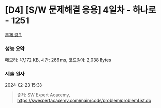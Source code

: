 # [D4] [S/W 문제해결 응용] 4일차 - 하나로 - 1251 

[문제 링크](https://swexpertacademy.com/main/code/problem/problemDetail.do?contestProbId=AV15StKqAQkCFAYD) 

### 성능 요약

메모리: 47,172 KB, 시간: 266 ms, 코드길이: 2,038 Bytes

### 제출 일자

2024-02-23 15:33



> 출처: SW Expert Academy, https://swexpertacademy.com/main/code/problem/problemList.do